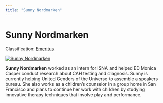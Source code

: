 ```yaml
---
title: "Sunny Nordmarken"
---
```


# Sunny Nordmarken

Classification: [Emeritus][1]

[![Sunny Nordmarken](/files/images/sunny_nordmarken_0.jpg)][2]

**Sunny Nordmarken** worked as an intern for ISNA and helped ED Monica Casper conduct research about CAH testing and diagnosis. Sunny is currently helping United Genders of the Universe to assemble a speakers bureau. She also works as a children’s counselor in a group home in San Francisco and plans to continue her work with children by studying innovative therapy techniques that involve play and performance.

[1]: /about/emeritus
[2]: /node/917
